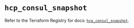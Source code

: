 # `hcp_consul_snapshot`

Refer to the Terraform Registry for docs: [`hcp_consul_snapshot`](https://registry.terraform.io/providers/hashicorp/hcp/0.98.1/docs/resources/consul_snapshot).
